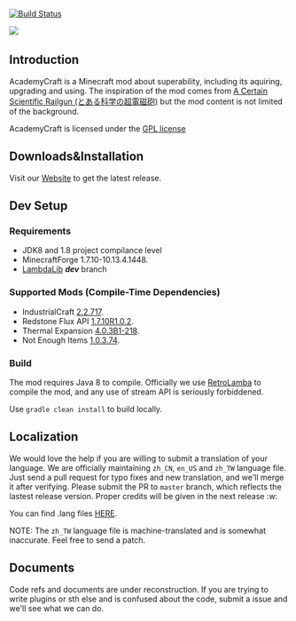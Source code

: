 [![Build Status](http://ci.sumcraft.net:8080/job/LI-AcademyCraft/badge/icon)](http://ci.sumcraft.net:8080/job/LI-AcademyCraft/)

﻿![](https://raw.githubusercontent.com/LambdaInnovation/AcademyCraft/master/blob/logo_resized.png)  

## Introduction

AcademyCraft is a Minecraft mod about superability, including its aquiring, upgrading and using. The inspiration of the mod comes from [A Certain Scientific Railgun (とある科学の超電磁砲)](https://en.wikipedia.org/wiki/A_Certain_Scientific_Railgun) but the mod content is not limited of the background.

AcademyCraft is licensed under the [GPL license](http://www.gnu.org/licenses/gpl.html "gpl license")


## Downloads&Installation

Visit our [Website](http://ac.li-dev.cn/) to get the latest release.

## Dev Setup

### Requirements

* JDK8 and 1.8 project compilance level
* MinecraftForge 1.7.10-10.13.4.1448.
* [LambdaLib][llib] ___dev___ branch

### Supported Mods (Compile-Time Dependencies)

* IndustrialCraft [2.2.717](http://jenkins.ic2.player.to/job/IC2_experimental/717/).
* Redstone Flux API [1.7.10R1.0.2](https://github.com/CoFH/RedstoneFlux-API).
* Thermal Expansion [4.0.3B1-218](http://minecraft.curseforge.com/mc-mods/69163-thermalexpansion/files/2246924).
* Not Enough Items [1.0.3.74](http://chickenbones.net/Pages/links.html).

### Build

The mod requires Java 8 to compile. Officially we use [RetroLamba](https://github.com/evant/gradle-retrolambda) to compile the mod, and any use of stream API is seriously forbiddened.

Use ``gradle clean install`` to build locally.

## Localization

We would love the help if you are willing to submit a translation of your language. We are officially maintaining `zh_CN`, `en_US` and `zh_TW` language file. Just send a pull request for typo fixes and new translation, and we'll merge it after verifying. Please submit the PR to `master` branch, which reflects the lastest release version. Proper credits will be given in the next release :w:

You can find .lang files [HERE](src/main/resources/assets/academy/lang).

NOTE: The `zh_TW` language file is machine-translated and is somewhat inaccurate. Feel free to send a patch.

## Documents

Code refs and documents are under reconstruction. If you are trying to write plugins or sth else and is confused about the code, submit a issue and we'll see what we can do.

[llib]: https://github.com/LambdaInnovation/LambdaLib
